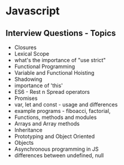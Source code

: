 # Javascript
## Interview Questions - Topics

- Closures
- Lexical Scope
- what's the importance of "use strict"
- Functional Programming
- Variable and Functional Hoisting
- Shadowing
- importance of 'this'
- ES6 - Rest n Spread operators
- Promises
- var, let and const - usage and differences
- example programs - fiboacci, factorial, 
- Functions, methods and modules
- Arrays and Array methods
- Inheritance
- Prototyping and Object Oriented 
- Objects
- Asynchronous programming in JS
- differences between undefined, null 